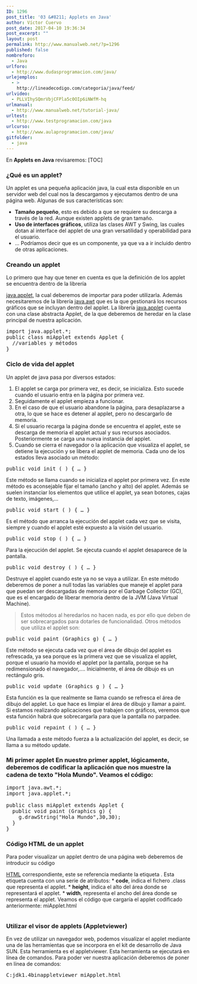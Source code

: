 ```yaml
---
ID: 1296
post_title: '03 &#8211; Applets en Java'
author: Víctor Cuervo
post_date: 2017-04-10 19:36:34
post_excerpt: ""
layout: post
permalink: http://www.manualweb.net/?p=1296
published: false
nombreforo:
  - Java
urlforo:
  - http://www.dudasprogramacion.com/java/
urlejemplos:
  - >
    http://lineadecodigo.com/categoria/java/feed/
urlvideo:
  - PLLVIhySQmrVbjCFPla5c0OIp6iNWfM-hq
urlmanual:
  - http://www.manualweb.net/tutorial-java/
urltest:
  - http://www.testprogramacion.com/java
urlcurso:
  - http://www.aulaprogramacion.com/java/
gitfolder:
  - java
---
```

En **Applets en Java** revisaremos: [TOC]

### ¿Qué es un applet?

Un applet es una pequeña aplicación java, la cual esta disponible en un servidor web del cual nos la descargamos y ejecutamos dentro de una página web. Algunas de sus características son:

*   **Tamaño pequeño**, esto es debido a que se requiere su descarga a través de la red. Aunque existen applets de gran tamaño.
*   **Uso de interfaces gráficos**, utiliza las clases AWT y Swing, las cuales dotan al interface del applet de una gran versatilidad y operabilidad para el usuario.
*   ... Podríamos decir que es un componente, ya que va a ir incluido dentro de otras aplicaciones.

### Creando un applet

Lo primero que hay que tener en cuenta es que la definición de los applet se encuentra dentro de la librería

[java.applet][1], la cual deberemos de importar para poder utilizarla. Además necesitaremos de la librería [java.awt][2] que es la que gestionará los recursos gráficos que se incluyan dentro del applet. La librería [java.applet][1] cuenta con una clase abstracta Applet, de la que deberemos de heredar en la clase principal de nuestra aplicación.

<pre>import java.applet.*;
public class miApplet extends Applet {
  //variables y métodos
}</pre>

### Ciclo de vida del applet

Un applet de java pasa por diversos estados:

1.  El applet se carga por primera vez, es decir, se inicializa. Esto sucede cuando el usuario entra en la página por primera vez.
2.  Seguidamente el applet empieza a funcionar.
3.  En el caso de que el usuario abandone la página, para desaplazarse a otra, lo que se hace es detener al applet, pero no descargarlo de memoria.
4.  Si el usuario recarga la página donde se encuentra el applet, este se descarga de memoria el applet actual y sus recursos asociados. Posteriormente se carga una nueva instancia del applet.
5.  Cuando se cierra el navegador o la aplicación que visualiza el applet, se detiene la ejecución y se libera el applet de memoria. Cada uno de los estados lleva asociado un método:

<pre>public void init ( ) { … }</pre>

Este método se llama cuando se inicializa el applet por primera vez. En este método es aconsejable fijar el tamaño (ancho y alto) del applet. Además se suelen instanciar los elementos que utilice el applet, ya sean botones, cajas de texto, imágenes,...

<pre>public void start ( ) { … }</pre>

Es el método que arranca la ejecución del applet cada vez que se visita, siempre y cuando el applet esté expuesto a la visión del usuario.

<pre>public void stop ( ) { … }</pre>

Para la ejecución del applet. Se ejecuta cuando el applet desaparece de la pantalla.

<pre>public void destroy ( ) { … }</pre>

Destruye el applet cuando este ya no se vaya a utilizar. En este método deberemos de poner a null todas las variables que maneje el applet para que puedan ser descargadas de memoria por el Garbage Collector (GC), que es el encargado de liberar memoria dentro de la JVM (Java Virtual Machine).

> Estos métodos al heredarlos no hacen nada, es por ello que deben de ser sobrecargados para dotarles de funcionalidad. Otros métodos que utiliza el applet son:

<pre>public void paint (Graphics g) { … }</pre>

Este método se ejecuta cada vez que el área de dibujo del applet es refrescada, ya sea porque es la primera vez que se visualiza el applet, porque el usuario ha movido el applet por la pantalla, porque se ha redimensionado el navegador,.... Inicialmente, el área de dibujo es un rectángulo gris.

<pre>public void update (Graphics g ) { … }</pre>

Esta función es la que realmente se llama cuando se refresca el área de dibujo del applet. Lo que hace es limpiar el área de dibujo y llamar a paint. Si estamos realizando aplicaciones que trabajen con gráficos, veremos que esta función habrá que sobrecargarla para que la pantalla no parpadee.

<pre>public void repaint ( ) { … }</pre>

Una llamada a este método fuerza a la actualización del applet, es decir, se llama a su método update.

### Mi primer applet En nuestro primer applet, lógicamente, deberemos de codificar la aplicación que nos muestre la cadena de texto "Hola Mundo". Veamos el código:

<pre>import java.awt.*;
import java.applet.*;

public class miApplet extends Applet {
  public void paint (Graphics g) {
    g.drawString("Hola Mundo",30,30);
  }
}</pre>

### Código HTML de un applet

Para poder visualizar un applet dentro de una página web deberemos de introducir su código

[HTML][3] correspondiente, este se referencia mediante la etiqueta . Esta etiqueta cuenta con una serie de atributos: * **code**, indica el fichero .class que representa el applet. * **height**, indica el alto del área donde se representará el applet. * **width**, representa el ancho del área donde se representa el applet. Veamos el código que cargaría el applet codificado anteriormente: miApplet.html

<pre></pre>

### Utilizar el visor de applets (Appletviewer)

En vez de utilizar un navegador web, podemos visualizar el applet mediante una de las herramientas que se incorpora en el kit de desarrollo de Java SUN. Esta herramienta es el appletviewer. Esta herramienta se ejecutará en línea de comandos. Para poder ver nuestra aplicación deberemos de poner en línea de comandos:

<samp>C:jdk1.4binappletviewer miApplet.html</samp>

 [1]: http://w3api.com/wiki/Categor%C3%ADa:Java_Applet "java.applet"
 [2]: http://w3api.com/wiki/Categor%C3%ADa:Java_AWT "java.awt"
 [3]: http://www.manualweb.net/tutorial-html/ "HTML"